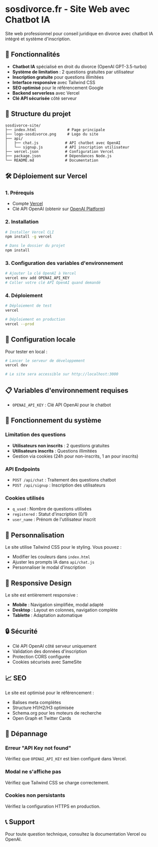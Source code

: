 # sosdivorce.fr - Site Web avec Chatbot IA

Site web professionnel pour conseil juridique en divorce avec chatbot IA intégré et système d'inscription.

## 🚀 Fonctionnalités

- **Chatbot IA** spécialisé en droit du divorce (OpenAI GPT-3.5-turbo)
- **Système de limitation** : 2 questions gratuites par utilisateur
- **Inscription gratuite** pour questions illimitées
- **Interface responsive** avec Tailwind CSS
- **SEO optimisé** pour le référencement Google
- **Backend serverless** avec Vercel
- **Clé API sécurisée** côté serveur

## 📁 Structure du projet

```
sosdivorce-site/
├── index.html              # Page principale
├── logo-sosdivorce.png     # Logo du site
├── api/
│   ├── chat.js            # API chatbot avec OpenAI
│   └── signup.js          # API inscription utilisateur
├── vercel.json            # Configuration Vercel
├── package.json           # Dépendances Node.js
└── README.md              # Documentation
```

## 🛠️ Déploiement sur Vercel

### 1. Prérequis
- Compte [Vercel](https://vercel.com)
- Clé API OpenAI (obtenir sur [OpenAI Platform](https://platform.openai.com))

### 2. Installation
```bash
# Installer Vercel CLI
npm install -g vercel

# Dans le dossier du projet
npm install
```

### 3. Configuration des variables d'environnement
```bash
# Ajouter la clé OpenAI à Vercel
vercel env add OPENAI_API_KEY
# Coller votre clé API OpenAI quand demandé
```

### 4. Déploiement
```bash
# Déploiement de test
vercel

# Déploiement en production
vercel --prod
```

## 🔧 Configuration locale

Pour tester en local :

```bash
# Lancer le serveur de développement
vercel dev

# Le site sera accessible sur http://localhost:3000
```

## 📋 Variables d'environnement requises

- `OPENAI_API_KEY` : Clé API OpenAI pour le chatbot

## 🎯 Fonctionnement du système

### Limitation des questions
- **Utilisateurs non inscrits** : 2 questions gratuites
- **Utilisateurs inscrits** : Questions illimitées
- Gestion via cookies (24h pour non-inscrits, 1 an pour inscrits)

### API Endpoints
- `POST /api/chat` : Traitement des questions chatbot
- `POST /api/signup` : Inscription des utilisateurs

### Cookies utilisés
- `q_used` : Nombre de questions utilisées
- `registered` : Statut d'inscription (0/1)
- `user_name` : Prénom de l'utilisateur inscrit

## 🎨 Personnalisation

Le site utilise Tailwind CSS pour le styling. Vous pouvez :
- Modifier les couleurs dans `index.html`
- Ajuster les prompts IA dans `api/chat.js`
- Personnaliser le modal d'inscription

## 📱 Responsive Design

Le site est entièrement responsive :
- **Mobile** : Navigation simplifiée, modal adapté
- **Desktop** : Layout en colonnes, navigation complète
- **Tablette** : Adaptation automatique

## 🔒 Sécurité

- Clé API OpenAI côté serveur uniquement
- Validation des données d'inscription
- Protection CORS configurée
- Cookies sécurisés avec SameSite

## 📈 SEO

Le site est optimisé pour le référencement :
- Balises meta complètes
- Structure H1/H2/H3 optimisée
- Schema.org pour les moteurs de recherche
- Open Graph et Twitter Cards

## 🐛 Dépannage

### Erreur "API Key not found"
Vérifiez que `OPENAI_API_KEY` est bien configuré dans Vercel.

### Modal ne s'affiche pas
Vérifiez que Tailwind CSS se charge correctement.

### Cookies non persistants
Vérifiez la configuration HTTPS en production.

## 📞 Support

Pour toute question technique, consultez la documentation Vercel ou OpenAI.

